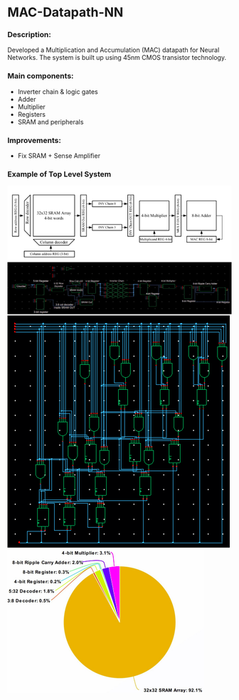 # MAC-Datapath-NN

### Description: 
Developed a Multiplication and Accumulation (MAC) datapath for Neural Networks. The system is built up using 45nm CMOS transistor technology. 

### Main components:
- Inverter chain & logic gates
- Adder
- Multiplier
- Registers
- SRAM and peripherals

### Improvements:
- Fix SRAM + Sense Amplifier

### Example of Top Level System
![alt text](https://github.com/JimPalomo/MAC-Datapath-NN/blob/main/assets/sample-1.png)
![alt text](https://github.com/JimPalomo/MAC-Datapath-NN/blob/main/assets/sample-2.png)
![alt text](https://github.com/JimPalomo/MAC-Datapath-NN/blob/main/assets/sample-3.png)
![alt text](https://github.com/JimPalomo/MAC-Datapath-NN/blob/main/assets/sample-4.png)
